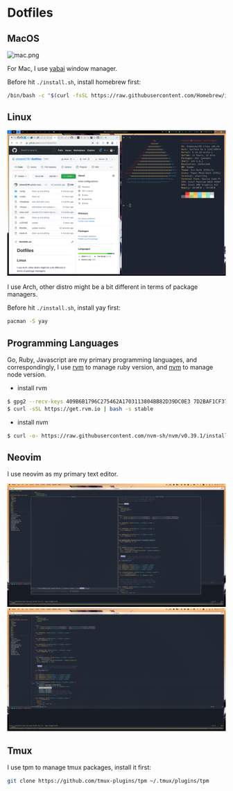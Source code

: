 Dotfiles
=======

## MacOS

![mac.png](./img/mac.png)

For Mac, I use [yabai](https://github.com/koekeishiya/yabai) window manager.

Before hit `./install.sh`, install homebrew first:

```bash
/bin/bash -c "$(curl -fsSL https://raw.githubusercontent.com/Homebrew/install/HEAD/install.sh)"
```

## Linux

![arch.png](./img/arch.png)

I use Arch, other distro might be a bit different in terms of package managers.

Before hit `./install.sh`, install yay first:

```bash
pacman -S yay
```

## Programming Languages

Go, Ruby, Javascript are my primary programming languages, and correspondingly, I use [rvm](https://rvm.io) to manage ruby version, and [nvm](https://github.com/nvm-sh/nvm) to manage node version.

* install rvm
```bash
$ gpg2 --recv-keys 409B6B1796C275462A1703113804BB82D39DC0E3 7D2BAF1CF37B13E2069D6956105BD0E739499BDB
$ curl -sSL https://get.rvm.io | bash -s stable
```

* install nvm
```bash
$ curl -o- https://raw.githubusercontent.com/nvm-sh/nvm/v0.39.1/install.sh | bash
```

## Neovim

I use neovim as my primary text editor.

![vim1.png](./img/vim1.png)
![vim2.png](./img/vim2.png)


## Tmux

I use tpm to manage tmux packages, install it first:

```bash
git clone https://github.com/tmux-plugins/tpm ~/.tmux/plugins/tpm
```
